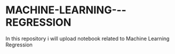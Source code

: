 # MACHINE-LEARNING---REGRESSION
In this repository i will upload notebook related to Machine Learning Regression

